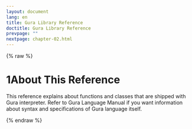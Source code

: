 ```yaml
---
layout: document
lang: en
title: Gura Library Reference
doctitle: Gura Library Reference
prevpage: ""
nextpage: chapter-02.html
---
```

{% raw %}
<h1><span class="caption-index-1">1</span>About This Reference</h1>
<p>
This reference explains about functions and classes that are shipped with Gura interpreter. Refer to Gura Language Manual if you want information about syntax and specifications of Gura language itself.
</p>
<p />

{% endraw %}
